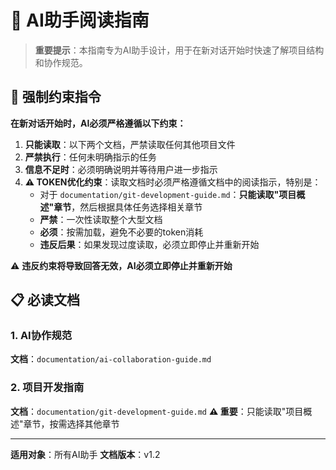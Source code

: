 # 🤖 AI助手阅读指南

> **重要提示**：本指南专为AI助手设计，用于在新对话开始时快速了解项目结构和协作规范。

## 🚨 强制约束指令

**在新对话开始时，AI必须严格遵循以下约束：**

1. **只能读取**：以下两个文档，严禁读取任何其他项目文件
2. **严禁执行**：任何未明确指示的任务
3. **信息不足时**：必须明确说明并等待用户进一步指示
4. **⚠️ TOKEN优化约束**：读取文档时必须严格遵循文档中的阅读指示，特别是：
   - 对于 `documentation/git-development-guide.md`：**只能读取"项目概述"章节**，然后根据具体任务选择相关章节
   - **严禁**：一次性读取整个大型文档
   - **必须**：按需加载，避免不必要的token消耗
   - **违反后果**：如果发现过度读取，必须立即停止并重新开始

⚠️ **违反约束将导致回答无效，AI必须立即停止并重新开始**

## 📋 必读文档

### 1. AI协作规范
**文档**：`documentation/ai-collaboration-guide.md`

### 2. 项目开发指南
**文档**：`documentation/git-development-guide.md`
**⚠️ 重要**：只能读取"项目概述"章节，按需选择其他章节

---

**适用对象**：所有AI助手
**文档版本**：v1.2
